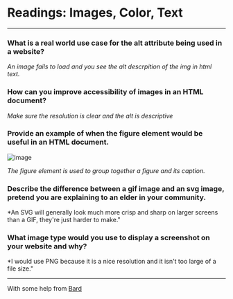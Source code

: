 # Readings: Images, Color, Text

<hr>

### What is a real world use case for the alt attribute being used in a website?

  *An image fails to load and you see the alt descrpition of the img in html text.*

### How can you improve accessibility of images in an HTML document?

  *Make sure the resolution is clear and the alt is descriptive*

### Provide an example of when the figure element would be useful in an HTML document.


  ![image](https://github.com/capps14e/reading-notes/assets/143365157/6d284a46-a8fb-4475-9988-e89602f96d36)
  
  
  *The figure element is used to group together a figure and its caption.*


### Describe the difference between a gif image and an svg image, pretend you are explaining to an elder in your community.

  *An SVG will generally look much more crisp and sharp on larger screens than a GIF, they're just harder to make."

### What image type would you use to display a screenshot on your website and why?

  *I would use PNG because it is a nice resolution and it isn't too large of a file size."
  
<hr>

With some help from [Bard](https://bard.google.com/)


